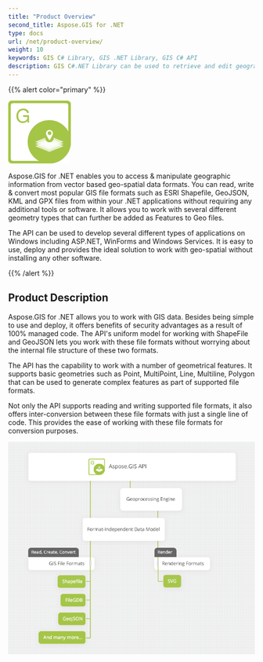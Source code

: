 ```yaml
---
title: "Product Overview"
second_title: Aspose.GIS for .NET
type: docs
url: /net/product-overview/
weight: 10
keywords: GIS C# Library, GIS .NET Library, GIS C# API
description: GIS C#.NET Library can be used to retrieve and edit geographic data in vector-based geo-spatial data formats. Most major GIS file formats, such as ESRI Shapefile, GeoJSON, KML, and GPX files, may be read, written, and converted from within your.NET applications without the need for any additional tools or software. Basic geometries such as Point, MultiPoint, Line, Multiline, and Polygon are supported by the API and can be used to construct complicated features in supported file formats.
---
```


{{% alert color="primary" %}} 

![todo:image_alt_text](product-overview_1)

Aspose.GIS for .NET enables you to access & manipulate geographic information from vector based geo-spatial data formats. You can read, write & convert most popular GIS file formats such as ESRI Shapefile, GeoJSON, KML and GPX files from within your .NET applications without requiring any additional tools or software. It allows you to work with several different geometry types that can further be added as Features to Geo files. 

The API can be used to develop several different types of applications on Windows including ASP.NET, WinForms and Windows Services. It is easy to use, deploy and provides the ideal solution to work with geo-spatial without installing any other software.

{{% /alert %}} 
## **Product Description**
Aspose.GIS for .NET allows you to work with GIS data. Besides being simple to use and deploy, it offers benefits of security advantages as a result of 100% managed code. The API's uniform model for working with ShapeFile and GeoJSON lets you work with these file formats without worrying about the internal file structure of these two formats.

The API has the capability to work with a number of geometrical features. It supports basic geometries such as Point, MultiPoint, Line, Multiline, Polygon that can be used to generate complex features as part of supported file formats.

Not only the API supports reading and writing supported file formats, it also offers inter-conversion between these file formats with just a single line of code. This provides the ease of working with these file formats for conversion purposes.

![todo:image_alt_text](product-overview_2.png)
